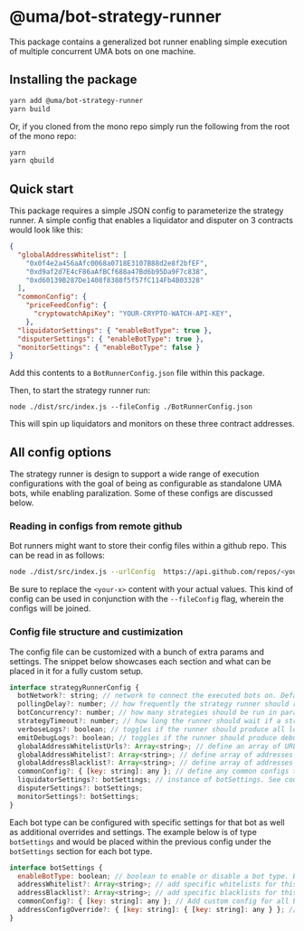 # @uma/bot-strategy-runner

This package contains a generalized bot runner enabling simple execution of multiple concurrent UMA bots on one machine.

## Installing the package

```bash
yarn add @uma/bot-strategy-runner
yarn build
```

Or, if you cloned from the mono repo simply run the following from the root of the mono repo:

```bash
yarn
yarn qbuild
```

## Quick start

This package requires a simple JSON config to parameterize the strategy runner. A simple config that enables a liquidator and disputer on 3 contracts would look like this:

```json
{
  "globalAddressWhitelist": [
    "0x0f4e2a456aAfc0068a0718E3107B88d2e8f2bfEF",
    "0xd9af2d7E4cF86aAfBCf688a47Bd6b95Da9F7c838",
    "0xd60139B287De1408f8388f5f57fC114Fb4B03328"
  ],
  "commonConfig": {
    "priceFeedConfig": {
      "cryptowatchApiKey": "YOUR-CRYPTO-WATCH-API-KEY",
    },
  "liquidatorSettings": { "enableBotType": true },
  "disputerSettings": { "enableBotType": true },
  "monitorSettings": { "enableBotType": false }
}
```

Add this contents to a `BotRunnerConfig.json` file within this package.

Then, to start the strategy runner run:

```
node ./dist/src/index.js --fileConfig ./BotRunnerConfig.json
```

This will spin up liquidators and monitors on these three contract addresses.

## All config options

The strategy runner is design to support a wide range of execution configurations with the goal of being as configurable as standalone UMA bots, while enabling paralization. Some of these configs are discussed below.

### Reading in configs from remote github

Bot runners might want to store their config files within a github repo. This can be read in as follows:

```bash
node ./dist/src/index.js --urlConfig  https://api.github.com/repos/<your-organization>/<your-repo-name>/contents/<path-to-your-json-file> -accessToken <github-access-token>
```

Be sure to replace the `<your-x>` content with your actual values. This kind of config can be used in conjunction with the `--fileConfig` flag, wherein the configs will be joined.

### Config file structure and custimization

The config file can be customized with a bunch of extra params and settings. The snippet below showcases each section and what can be placed in it for a fully custom setup.

```javascript
interface strategyRunnerConfig {
  botNetwork?: string; // network to connect the executed bots on. Defaults to `mainnet_mnemonic`
  pollingDelay?: number; // how frequently the strategy runner should re-run after all strategies have finished. defaults to 120 seconds. If set to 0 the strategy runner will run in serverless mode.
  botConcurrency?: number; // how many strategies should be run in parallel. defaults to 10.
  strategyTimeout?: number; // how long the runner should wait if a strategy is timing out. Defaults to 60 seconds.
  verboseLogs?: boolean; // toggles if the runner should produce all logs generated by all strategies. WARNING: can be noisy! Defaults to false.
  emitDebugLogs?: boolean; // toggles if the runner should produce debug logs in execution output. If set to false, the runner will produce any info and above logs on execution. Defaults to false.
  globalAddressWhitelistUrls?: Array<string>; // define an array of URLS that the runner should pull configs in from. UMA maintains a whitelist of approved dev mining contracts that acts as a good starting point for a whitelist of UMA contracts to run bots on.
  globalAddressWhitelist?: Array<string>; // define array of addresses to run strategies on.
  globalAddressBlacklist?: Array<string>; // define array of addresses to blacklist the strategies strategies on. Used to exclude some addresses from URL whitelists.
  commonConfig?: { [key: string]: any }; // define any common configs to apply to all bot types.
  liquidatorSettings?: botSettings; // instance of botSettings. See code snippet below for params.
  disputerSettings?: botSettings;
  monitorSettings?: botSettings;
}
```

Each bot type can be configured with specific settings for that bot as well as additional overrides and settings. The example below is of type `botSettings` and would be placed within the previous config under the `botSettings` section for each bot type.

```javascript
interface botSettings {
  enableBotType: boolean; // boolean to enable or disable a bot type. By default is set to false (disabled)
  addressWhitelist?: Array<string>; // add specific whitelists for this particular bot type. For example if you want a specific address to only have the liquidator running then this would be used.
  addressBlacklist?: Array<string>; // add specific blacklists for this particular bot type. For example if you dont want to run a disputer on a particular address you would add this here.
  commonConfig?: { [key: string]: any }; // Add custom config for all bots of this type. For example if you want all liquidators to have a specific config you should add it here.
  addressConfigOverride?: { [key: string]: { [key: string]: any } }; // override a particular config for a specific contract address. This enables address specific granularity in the configs used for different bot types.
}
```
